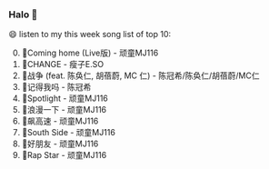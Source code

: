 

### Halo 👋

😄 listen to my this week song list of top 10:

0. 🌈Coming home (Live版) - 顽童MJ116
1. 🌈CHANGE - 瘦子E.SO
2. 🌈战争 (feat. 陈奂仁, 胡蓓蔚, MC 仁) - 陈冠希/陈奂仁/胡蓓蔚/MC仁
3. 🌈记得我吗 - 陈冠希
4. 🌈Spotlight - 顽童MJ116
5. 🌈浪漫一下 - 顽童MJ116
6. 🌈飙高速 - 顽童MJ116
7. 🌈South Side - 顽童MJ116
8. 🌈好朋友 - 顽童MJ116
9. 🌈Rap Star - 顽童MJ116

